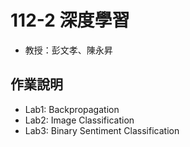 # 112-2 深度學習
* 教授：彭文孝、陳永昇

## 作業說明
* Lab1: Backpropagation
* Lab2: Image Classification
* Lab3: Binary Sentiment Classification

